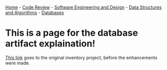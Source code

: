 [Home](README.md) - [Code Review](CodeReview.md) - [Software Engineering and Design](SoftwareEngineering_Design.md) - [Data Structures and Algorithms](DataStructures_Algorithms.md) - [Databases](Database.md)

# This is a page for the database artifact explaination!

[This link](InventoryApp_Original.zip) goes to the original inventory project, before the enhancements were made. 
